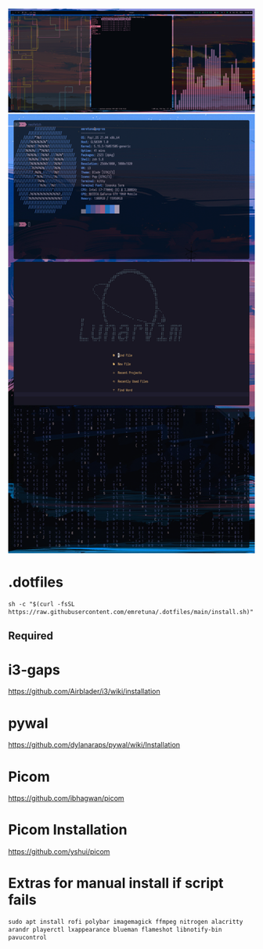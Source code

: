 ![Screenshot 1](./screenshots/1.png)
![Screenshot 2](./screenshots/2.png)

# .dotfiles
  ```
  sh -c "$(curl -fsSL https://raw.githubusercontent.com/emretuna/.dotfiles/main/install.sh)"
  ```
## Required
# i3-gaps
https://github.com/Airblader/i3/wiki/installation

# pywal
https://github.com/dylanaraps/pywal/wiki/Installation

# Picom
https://github.com/ibhagwan/picom

# Picom Installation
https://github.com/yshui/picom

# Extras for manual install if script fails
  ```
  sudo apt install rofi polybar imagemagick ffmpeg nitrogen alacritty arandr playerctl lxappearance blueman flameshot libnotify-bin pavucontrol
  ```
